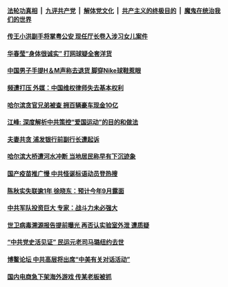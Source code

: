 

####  [法轮功真相](../../../../basic/blob/master/README.md?t=03311301) &nbsp;|&nbsp; [九评共产党](../../../../9ping.md/blob/master/README.md?t=03311301) &nbsp;|&nbsp; [解体党文化](../../../../jtdwh.md/blob/master/README.md?t=03311301)  &nbsp;|&nbsp; [共产主义的终极目的](../../../../gczydzjmd.md/blob/master/README.md?t=03311301) &nbsp;|&nbsp; [魔鬼在统治我们的世界](../../../../mgztzwmdsj.md/blob/master/README.md?t=03311301) 

#### [传王小洪副手将掌粤公安 现任厅长卷入涉习女儿案件](../pages/soh5/489923.md?t=03311301) 
#### [华春莹“身体很诚实” 打网球疑全套洋货](../pages/soh5/489899.md?t=03311301) 
#### [中国男子手提H＆M声称去退货 脚穿Nike球鞋惹眼](../pages/soh5/489878.md?t=03311301) 
#### [频遭打压 外媒：中国维权律师失去基本权利](../pages/soh5/489836.md?t=03311301) 
#### [哈尔滨贪官兄弟被查 拥百辆豪车现金10亿](../pages/soh5/489812.md?t=03311301) 
#### [江峰: 深度解析中共策控“爱国运动”的目的和做法](../pages/soh5/489803.md?t=03311301) 
#### [夫妻共贪 浦发银行前副行长遭起诉](../pages/soh5/489713.md?t=03311301) 
#### [哈尔滨大桥遭河水冲断 当地居民称早有下沉迹象](../pages/soh5/489698.md?t=03311301) 
#### [国产疫苗推广慢 中共怪诞标语动员登热搜](../pages/soh5/489701.md?t=03311301) 
#### [陈秋实失联逾1年 徐晓东：预计今年9月露面](../pages/soh5/489587.md?t=03311301) 
#### [中共军队投资巨大 专家：战斗力未必强大](../pages/soh5/489668.md?t=03311301) 
#### [世卫病毒溯源报告提前曝光 再否认实验室外泄 遭质疑](../pages/soh5/489590.md?t=03311301) 
#### [“中共党史活见证” 民运元老司马璐纽约去世](../pages/soh5/489515.md?t=03311301) 
#### [博鳌论坛 中共高层将出席“中美有关对话活动”](../pages/soh5/489566.md?t=03311301) 
#### [国内电商急下架海外游戏 传某老板被抓](../pages/soh5/489548.md?t=03311301) 
